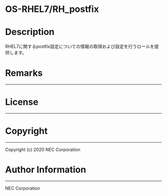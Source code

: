 OS-RHEL7/RH_postfix
=======================================================
# Description
RHEL7に関するpostfix設定についての情報の取得および設定を行うロールを提供します。

# Remarks
-------

# License
-------

# Copyright
---------
Copyright (c) 2020 NEC Corporation

# Author Information
------------------
NEC Corporation

